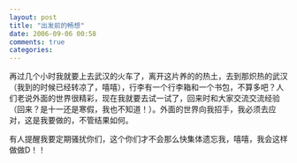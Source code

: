 ```yaml
---
layout: post
title: "出发前的畅想"
date: 2006-09-06 00:58
comments: true
categories: 
---
```


再过几个小时我就要上去武汉的火车了，离开这片养的的热土，去到那炽热的武汉（我到的时候已经转凉了，嘻嘻），行李有一个行李箱和一个书包，不算多吧？人们老说外面的世界很精彩，现在我就要去试一试了，回来时和大家交流交流经验（回来？是十一还是寒假，我也不知道！）。外面的世界向我招手，我必须去应对，这是我要做的，不管结果如何。

有人提醒我要定期骚扰你们，这个你们才不会那么快集体遗忘我，嘻嘻，我会这样做做D！！
